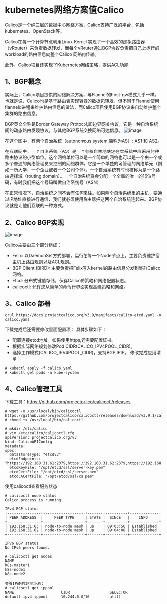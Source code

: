 kubernetes网络方案值Calico
===
Calico是一个纯三层的数据中心网络方案，Calico支持广泛的平台，包括kubernetes、OpenStack等。

Calico在每一个计算节点利用Linux Kernel 实现了一个高效的虚拟路由器（vRouter）来负责数据转发，而每个vRouter通过BGP协议负责把自己上运行的workload的路由信息向整个Calico 网络内传输。

此外，Calico项目还实现了Kubernetes网络策略，提供ACL功能

1、BGP概念
---
实际上，Calico项目提供的网络解决方案，与Flannel的host-gw模式几乎一样。也就是说，Calico也是基于路由表实现容器的数据包转发，但不同于Flannel使用flanneld进程来维护路由信息的做法，而Calico项目使用BGP协议来自动维护整个集群的路由信息。

BGP英文全称是Border Gateway Protocol,即边界网关协议，它是一种自治系统间的动态路由发现协议，与其他BGP系统交换网络可达信息。
![image](https://github.com/mykubernetes/kubernetes/blob/master/calico/image/BGP1.png)

在这个图中，有两个自治系统（autonomous system,简称为AS）: AS1 和 AS2。

在互联网中，一个自治系统（AS）是一个有权自主地决定在本系统中应采用何种路由协议的小型单位。这个网络单位可以是一个简单的网络也可以是一个由一个或多个普通的网络管理员来控制的网络群体，它是一个单独的可管理的网络单元（例如一所大学，一个企业或者一个公司个体）。一个自治系统有时也被称为是一个路由选择域（routing domain）。一个自治系统将会分配一个全局的唯一的16位号码，有时我们把这个号码叫做自治系统号（ASN）

在正常情况下，自治系统之间不会有任何来往。如果两个自治系统里的主机，要通过IP地址直接进行通信，我们就必须使用路由器把这两个自治系统连起来。BGP协议就是让他们互联的一种方式。

2、Calico BGP实现
---
![image](https://github.com/mykubernetes/kubernetes/blob/master/calico/image/calico%20BGP%E5%AE%9E%E7%8E%B0.png)

Calico主要由三个部分组成：

- Felix: 以DaemonSet方式部署，运行在每一个Node节点上，主要负责维护宿主机上路由规则以及ACL规则。
- BGP Client (BIRD): 主要负责把Felix写入kernel的路由信息分发到集群Calico网络。
- Etcd: 分布式键值存储，保存Calico的策略和网络配置状态。
- calicoctl: 允许您从简单的命令行界面实现高级策略和网络。

3、Calico 部署
---
```
crul https://docs.projectcalico.org/v3.9/manifests/calico-etcd.yaml -o calico.yaml
```
下载完成后还需要修改里面配置项：
具体步骤如下：
- 配置连接etcd地址，如果使用https,还需要配置证书。
- 根据实际网络规划修改Pod CIDR(CALICO_IPV4POOL_CIDR)。
- 选择工作模式(CALICO_IPV4POOL_CIDR)，支持BGP,IPIP。
修改完成应用清单：
```
# kubectl apply -f calico.yaml
# kubectl get pods -n kube-system
```

4、Calico管理工具
---
下载工具：https://github.com/projectcalico/calicoctl/releases
```
# wget -o /usr/local/bin/calicoctl https://github.com/projectcalico/calicoctl/releases/download/v3.9.1/calicoctl
# chmod +x /usr/local/bin/calicoctl
```

```
# mkdir /etc/calico
# vim /etc/calico/calicoctl.cfg
apiVersion: projectcalico.org/v3
kind: CalicoAPIConfig
metadata:
spec:
  datastoreType: "etcdv3"
  etcdEndpoints: "https://192.168.31.61:2379,https://192.168.31.62:2379,https://192.168.31.63:2379"
  etcdKeyFile: "/opt/etcd/ssl/server-key.pem"
  etcdCertFile: "/opt/etcd/ssl/server.pem"
  etcdCACertFile: "/opt/etcd/ssl/ca.pem"
```
使用calicoctl查看服务状态
```
# calicoctl node status
Calico process is running.

IPv4 BGP status
+---------------+-------------------+-------+----------+-------------+
| PEER ADDRESS  |     PEER TYPE     | STATE |  SINCE   |    INFO     |
+---------------+-------------------+-------+----------+-------------+
| 192.168.31.63 | node-to-node mesh | up    | 09:03:56 | Established |
| 192.168.31.62 | node-to-node mesh | up    | 09:04:08 | Established |
+---------------+-------------------+-------+----------+-------------+

IPv6 BGP status
No IPv6 peers found.

# calicoctl get nodes
NAME
k8s-master1
k8s-node1
k8s-node2

查看IPAM的IP地址池：
# calicoctl get ippool
NAME                     CIDR                  SELECTOR
default-ipv4-ippool      10.244.0.0/16         all() 
```
